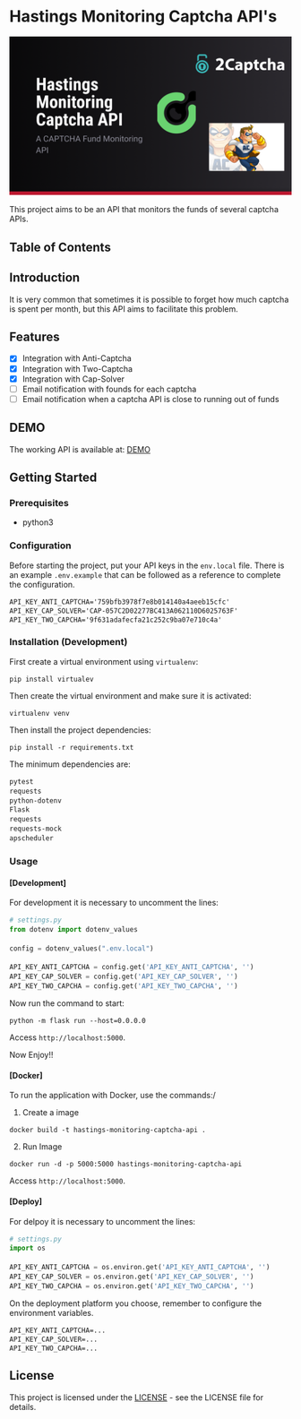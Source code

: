 # Hastings Monitoring Captcha API's

![Banner Project](.github/banner.png)

This project aims to be an API that monitors the funds of several captcha APIs.

## Table of Contents

## Introduction

It is very common that sometimes it is possible to forget how much captcha is spent per month, but this API aims to facilitate this problem.

## Features

- [X] Integration with Anti-Captcha
- [X] Integration with Two-Captcha
- [X] Integration with Cap-Solver 
- [ ] Email notification with founds for each captcha
- [ ] Email notification when a captcha API is close to running out of funds

## DEMO

The working API is available at: [DEMO](https://hastings-monitoring-captcha-apis.vercel.app/)

## Getting Started

### Prerequisites

- python3

### Configuration

Before starting the project, put your API keys in the `env.local` file. There is an example `.env.example` that can be followed as a reference to complete the configuration.

```shell
API_KEY_ANTI_CAPTCHA='759bfb3978f7e8b014140a4aeeb15cfc'
API_KEY_CAP_SOLVER='CAP-057C2D02277BC413A062110D6025763F'
API_KEY_TWO_CAPCHA='9f631adafecfa21c252c9ba07e710c4a'
```

### Installation (Development)

First create a virtual environment using `virtualenv`:

```shell
pip install virtualev
```

Then create the virtual environment and make sure it is activated:

```shell
virtualenv venv
```

Then install the project dependencies:

```shell
pip install -r requirements.txt
```

The minimum dependencies are:

```txt
pytest
requests
python-dotenv
Flask
requests
requests-mock
apscheduler
```

### Usage

#### [Development]

For development it is necessary to uncomment the lines:

```py
# settings.py
from dotenv import dotenv_values

config = dotenv_values(".env.local")

API_KEY_ANTI_CAPTCHA = config.get('API_KEY_ANTI_CAPTCHA', '')
API_KEY_CAP_SOLVER = config.get('API_KEY_CAP_SOLVER', '')
API_KEY_TWO_CAPCHA = config.get('API_KEY_TWO_CAPCHA', '')
```

Now run the command to start:

```shell
python -m flask run --host=0.0.0.0
```

Access `http://localhost:5000`.

Now Enjoy!!

#### [Docker]

To run the application with Docker, use the commands:/

1. Create a image

```shell
docker build -t hastings-monitoring-captcha-api .
```

2. Run Image

```shell
docker run -d -p 5000:5000 hastings-monitoring-captcha-api
```

Access `http://localhost:5000`.

#### [Deploy]

For delpoy it is necessary to uncomment the lines:

```py
# settings.py
import os

API_KEY_ANTI_CAPTCHA = os.environ.get('API_KEY_ANTI_CAPTCHA', '')
API_KEY_CAP_SOLVER = os.environ.get('API_KEY_CAP_SOLVER', '')
API_KEY_TWO_CAPCHA = os.environ.get('API_KEY_TWO_CAPCHA', '')
```

On the deployment platform you choose, remember to configure the environment variables.

```shell
API_KEY_ANTI_CAPTCHA=...
API_KEY_CAP_SOLVER=...
API_KEY_TWO_CAPCHA=...
```

## License

This project is licensed under the [LICENSE](LICENSE) - see the LICENSE file for details.